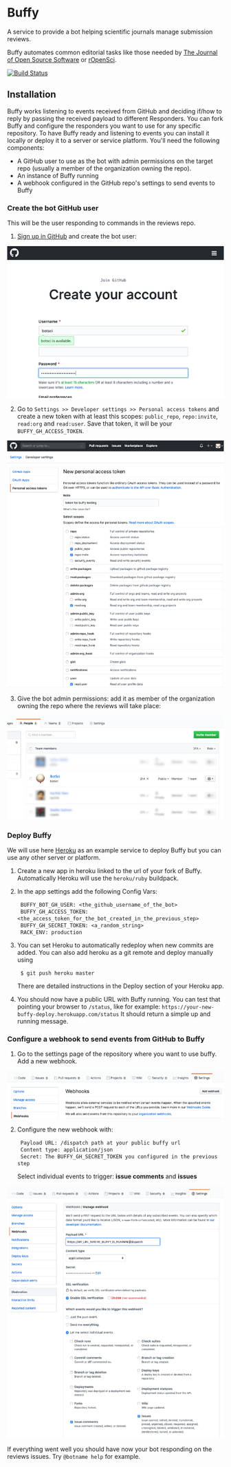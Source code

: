 # Buffy

A service to provide a bot helping scientific journals manage submission reviews.

Buffy automates common editorial tasks like those needed by [The Journal of Open Source Software](https://joss.theoj.org/) or [rOpenSci](https://ropensci.org/).

[![Build Status](https://travis-ci.org/openjournals/buffy.svg?branch=master)](https://travis-ci.org/openjournals/buffy)


## Installation

Buffy works listening to events received from GitHub and deciding if/how to reply by passing the received payload to different Responders.
You can fork Buffy and configure the responders you want to use for any specific repository. To have Buffy ready and listening to events you can install it locally or deploy it to a server or service platform.
You'll need the following components:

- A GitHub user to use as the bot with admin permissions on the target repo (usually a member of the organization owning the repo).
- An instance of Buffy running
- A webhook configured in the GitHub repo's settings to send events to Buffy

### Create the bot GitHub user

This will be the user responding to commands in the reviews repo.

1. [Sign up in GitHub](https://github.com/join) and create the bot user:

![Sign up at GitHub](./docs/images/signup.png)

2. Go to `Settings >> Developer settings >> Personal access tokens` and create a new token with at least this scopes: `public_repo`, `repo:invite`, `read:org` and `read:user`. Save that token, it will be your `BUFFY_GH_ACCESS_TOKEN`.

![Settings >> Developer settings >> Personal access tokens](./docs/images/access_token.png)

3. Give the bot admin permissions: add it as member of the organization owning the repo where the reviews will take place:

![People at GitHub Organization](./docs/images/people.png)



### Deploy Buffy

We will use here [Heroku](https://www.heroku.com) as an example service to deploy Buffy but you can use any other server or platform.

1. Create a new app in heroku linked to the url of your fork of Buffy. Automatically Heroku will use the `heroku/ruby` buildpack.

2. In the app settings add the following Config Vars:

        BUFFY_BOT_GH_USER: <the_github_username_of_the_bot>
        BUFFY_GH_ACCESS_TOKEN: <the_access_token_for_the_bot_created_in_the_previous_step>
        BUFFY_GH_SECRET_TOKEN: <a_random_string>
        RACK_ENV: production

3. You can set Heroku to automatically redeploy when new commits are added. You can also add heroku as a git remote and deploy manually using

        $ git push heroku master

      There are detailed instructions in the Deploy section of your Heroku app.

4. You should now have a public URL with Buffy running. You can test that pointing your browser to `/status`, like for example: `https://your-new-buffy-deploy.herokuapp.com/status` It should return a simple up and running message.


### Configure a webhook to send events from GitHub to Buffy

1. Go to the settings page of the repository where you want to use buffy. Add a new webhook.

![New webhook](./docs/images/new_webhook.png)

2. Configure the new webhook with:

        Payload URL: /dispatch path at your public buffy url
        Content type: application/json
        Secret: The BUFFY_GH_SECRET_TOKEN you configured in the previous step

      Select individual events to trigger: **issue comments** and **issues**

![New webhook](./docs/images/webhook.png)


If everything went well you should have now your bot responding on the reviews issues. Try `@botname help` for example.
